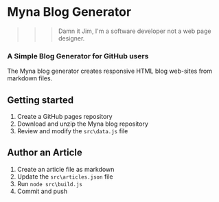 # Myna Blog Generator

>>> Damn it Jim, I'm a software developer not a web page designer. 

### A Simple Blog Generator for GitHub users 

The Myna blog generator creates responsive HTML blog web-sites from markdown files.

## Getting started 

1. Create a GitHub pages repository 
2. Download and unzip the Myna blog repository
3. Review and modify the `src\data.js` file 

## Author an Article 

1. Create an article file as markdown
2. Update the `src\articles.json` file
3. Run `node src\build.js`
4. Commit and push